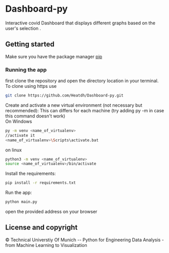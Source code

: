 # Dashboard-py
Interactive covid Dashboard that displays different graphs based on the user's selection . 
## Getting started
Make sure you have the package manager [pip](https://pip.pypa.io/en/stable/)
### Running the app
first clone the repository and open the directory location in your terminal.<br />
To clone using https use 
```bash
git clone https://github.com/Heatdh/Dashboard-py.git
```
Create and activate a new virtual environment (not necessary but recommended):
This can differs for each machine (try adding py -m in case this command doesn't work)<br />
On Windows
```bash
py -m venv <name_of_virtualenv>
//activate it 
<name_of_virtualenv>\Scripts\activate.bat

```
on linux
```bash
python3 -m venv <name_of_virtualenv>
source <name_of_virtualenv>/bin/activate

``` 
Install the requirements:
```bash
pip install -r requirements.txt
``` 
Run the app:
```bash
python main.py
``` 
open the provided address on your browser

## License and copyright 
© Technical Universtiy Of Munich -- Python for Engineering Data Analysis - from Machine Learning to Visualization

